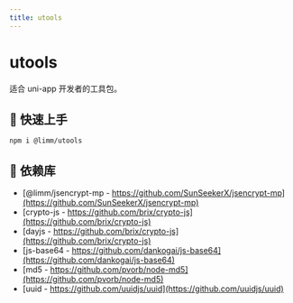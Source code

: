 ```yaml
---
title: utools
---
```


# utools

适合 uni-app 开发者的工具包。

## 📌 快速上手

```shell
npm i @limm/utools
```

## 📌 依赖库

- [@limm/jsencrypt-mp - https://github.com/SunSeekerX/jsencrypt-mp](https://github.com/SunSeekerX/jsencrypt-mp)
- [crypto-js - https://github.com/brix/crypto-js](https://github.com/brix/crypto-js)
- [dayjs - https://github.com/brix/crypto-js](https://github.com/brix/crypto-js)
- [js-base64 - https://github.com/dankogai/js-base64](https://github.com/dankogai/js-base64)
- [md5 - https://github.com/pvorb/node-md5](https://github.com/pvorb/node-md5)
- [uuid - https://github.com/uuidjs/uuid](https://github.com/uuidjs/uuid)
